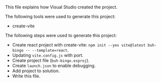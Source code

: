 This file explains how Visual Studio created the project.

The following tools were used to generate this project:
- create-vite

The following steps were used to generate this project:
- Create react project with create-vite: `npm init --yes vite@latest buh-bingo -- --template=react`.
- Updating `vite.config.js` with port.
- Create project file (`buh-bingo.esproj`).
- Create `launch.json` to enable debugging.
- Add project to solution.
- Write this file.
